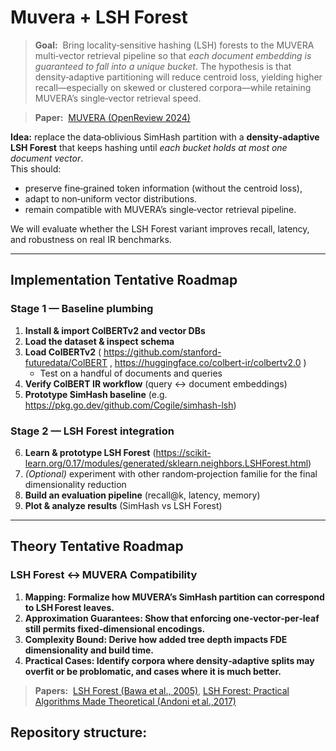 # Muvera + LSH Forest

> **Goal:**  Bring locality‑sensitive hashing (LSH) forests to the MUVERA multi‑vector retrieval pipeline so that *each document embedding is guaranteed to fall into a unique bucket*. The hypothesis is that density‑adaptive partitioning will reduce centroid loss, yielding higher recall—especially on skewed or clustered corpora—while retaining MUVERA’s single‑vector retrieval speed.

> **Paper:**  [MUVERA (OpenReview 2024)](https://openreview.net/pdf?id=X3ydKRcQr6)

**Idea:** replace the data‑oblivious SimHash partition with a **density‑adaptive LSH Forest** that keeps hashing until *each bucket holds at most one document vector*.  
This should:

* preserve fine‑grained token information (without the centroid loss),  
* adapt to non‑uniform vector distributions.  
* remain compatible with MUVERA’s single‑vector retrieval pipeline.

We will evaluate whether the LSH Forest variant improves recall, latency, and robustness on real IR benchmarks.

---

## Implementation Tentative Roadmap 

### Stage 1 — Baseline plumbing

1. **Install & import ColBERTv2 and vector DBs**  
2. **Load the dataset & inspect schema**  
3. **Load ColBERTv2** ( <https://github.com/stanford-futuredata/ColBERT> , <https://huggingface.co/colbert-ir/colbertv2.0> )  
   * Test on a handful of documents and queries  
4. **Verify ColBERT IR workflow** (query ↔ document embeddings)  
5. **Prototype SimHash baseline** (e.g. <https://pkg.go.dev/github.com/Cogile/simhash-lsh>)  

### Stage 2 — LSH Forest integration 

6. **Learn & prototype LSH Forest** (<https://scikit-learn.org/0.17/modules/generated/sklearn.neighbors.LSHForest.html>)  
7. *(Optional)* experiment with other random‑projection familie for the final dimensionality reduction  
8. **Build an evaluation pipeline** (recall@k, latency, memory)  
9. **Plot & analyze results** (SimHash vs LSH Forest)  

---

## Theory Tentative Roadmap

### LSH Forest ↔ MUVERA Compatibility

1. **Mapping: Formalize how MUVERA’s SimHash partition can correspond to LSH Forest leaves.**
2. **Approximation Guarantees: Show that enforcing one‑vector‑per‑leaf still permits fixed‑dimensional encodings.**  
3. **Complexity Bound: Derive how added tree depth impacts FDE dimensionality and build time.** 
4. **Practical Cases: Identify corpora where density‑adaptive splits may overfit or be problomatic, and cases where it is much better.**

> **Papers:**  [LSH Forest (Bawa et al., 2005)](https://dl.acm.org/doi/10.1145/1060745.1060840), [LSH Forest: Practical Algorithms Made Theoretical (Andoni et al.,2017)](https://www.cs.columbia.edu/~andoni/papers/ddtrees.pdf)

## Repository structure:

